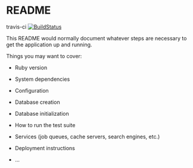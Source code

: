 # README

travis-ci
[![BuildStatus](https://travis-ci.org/aatsushiiitoe/HerokuApp.svg?branch=master)](https://travis-ci.org/aatsushiiitoe/HerokuApp)

This README would normally document whatever steps are necessary to get the
application up and running.

Things you may want to cover:

* Ruby version

* System dependencies

* Configuration

* Database creation

* Database initialization

* How to run the test suite

* Services (job queues, cache servers, search engines, etc.)

* Deployment instructions

* ...

